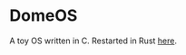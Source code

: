 # DomeOS
A toy OS written in C. Restarted in Rust [here](https://github.com/DomWilliams0/domeos-rs).
